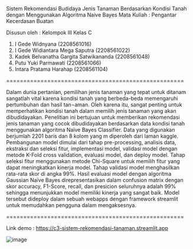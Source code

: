 Sistem Rekomendasi Budidaya Jenis Tanaman Berdasarkan Kondisi Tanah dengan Menggunakan Algoritma Naive Bayes
Mata Kuliah : Pengantar Kecerdasan Buatan

Disusun oleh :
Kelompok III
Kelas C

1.	I Gede Widnyana					(2208561016)
2.	I Gede Widiantara Mega Saputra			(2208561022)
3.	Kadek Belvanatha Gargita Satwikananda	(2208561048)
4.	Putu Yuki Parmawati				(2208561066)
5.	Intara Pratama Harahap				(2208561104)

====================================================

Dalam dunia pertanian, pemilihan jenis tanaman yang tepat untuk ditanam sangatlah vital karena kondisi tanah yang berbeda-beda memengaruhi pertumbuhan dan hasil tan¬aman. Oleh karena itu, sangat penting untuk memperhatikan kondisi tanah dalam memilih jenis tanaman yang akan dibudidayakan. Penelitian ini bertujuan untuk memberikan rekomendasi jenis tanaman yang cocok dibudidayakan berdasarkan data kondisi tanah menggunakan algoritma Naïve Bayes Classifier. Data yang digunakan berjumlah 2201 baris dan 8 kolom yang m diperoleh dari laman kaggle. Pembangunan model dimulai dari tahap pre-processing, analisis data, ekstraksi dan seleksi fitur, implementasi model, validasi model dengan metode K-Fold cross validation, evaluasi model, dan deploy model. Tahap seleksi fitur menggunakan metode Chi-Square untuk memilih fitur yang dapat meningkatkan kinerja model. Tahap validasi model menghasilkan rata-rata skor di angka 99%. Hasil evaluasi model dengan algoritma Gaussian Naïve Bayes direpresentasikan dalam confusion matrix dengan skor accuracy, F1-Score, recall, dan presicion seluruhnya adalah 99% sehingga menunjukkan model memiliki kinerja yang sangat baik. Model tersebut dideploy dalam sebuah webapps dengan framework streamlit untuk memudahkan pengguna dalam mengaksesnya.

====================================================

Link demo : https://c3-sistem-rekomendasi-tanaman.streamlit.app

![image](https://github.com/GdWidnyana/Rekomendasi_Tanaman/assets/120539660/291ace23-11fb-4a03-97c8-8dfbee1acf00)


